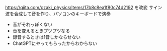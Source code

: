 https://qiita.com/ozaki_physics/items/17b8c8ea1f80c74d2192 を改変
サイン波を合成して音を作り、パソコンのキーボードで演奏

- 音がそれっぽくない
- 音を変えるときプツプツなる
- 録音するときは1音しかならせない
- ChatGPTにやってもらったからわからない
